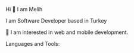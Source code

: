 Hi 👋 I am Melih 

I am Software Developer based in Turkey

🌱 I am interested in web and mobile development.

Languages and Tools:

              
